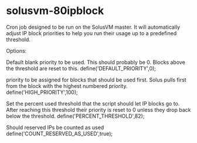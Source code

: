 # solusvm-80ipblock
Cron job designed to be run on the SolusVM master.  It will automatically adjust IP block priorities to help you run their usage up to a predefined threshold.

Options:

Default blank priority to be used.  This should probably be 0.  Blocks above the threshold are reset to this.
define('DEFAULT_PRIORITY',0);

priority to be assigned for blocks that should be used first.  Solus pulls first from the block with the highest numbered priority.
define('HIGH_PRIORITY',100);

Set the percent used threshold that the script should let IP blocks go to.  After reaching this threshold their priority is reset to 0 unless they drop back below the threshold.
define('PERCENT_THRESHOLD',82);

Should reserved IPs be counted as used
define('COUNT_RESERVED_AS_USED',true);